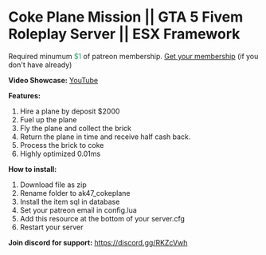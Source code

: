 <h1>Coke Plane Mission || GTA 5 Fivem Roleplay Server || ESX Framework</h1>
<p>Required minumum <span style="color: #339966;">$1</span> of patreon membership. <a href="https://patreon.com/menanak47" target="_blank">Get your membership</a> (if you don't have already)</p>
<p><strong>Video Showcase:</strong> <a href="https://youtu.be/LSVhblAbqVI">YouTube</a></p>
<p><strong>Features:</strong></p>
<ol>
<li>Hire a plane by deposit $2000</li>
<li>Fuel up the plane</li>
<li>Fly the plane and collect the brick</li>
<li>Return the plane in time and receive half cash back.</li>
<li>Process the brick to coke</li>
<li>Highly optimized 0.01ms</li>
</ol>
<p><strong>How to install:</strong></p>
<ol>
<li>Download file as zip</li>
<li>Rename folder to ak47_cokeplane</li>
<li>Install the item sql in database</li>
<li>Set your patreon email in config.lua</li>
<li>Add this resource at the bottom of your server.cfg</li>
<li>Restart your server</li>
</ol>
<p><strong>Join discord for support:</strong> <a href="https://discord.gg/RKZcVwh">https://discord.gg/RKZcVwh</a></p>
